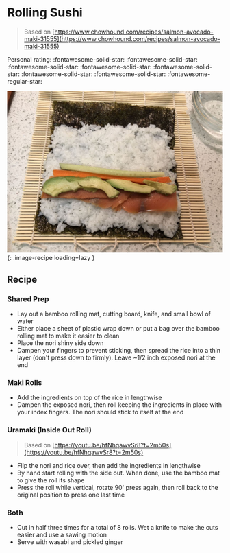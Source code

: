 # Rolling Sushi

> Based on [https://www.chowhound.com/recipes/salmon-avocado-maki-31555](https://www.chowhound.com/recipes/salmon-avocado-maki-31555)

<!-- {cts} rating=4; (User can specify rating on scale of 1-5) -->
Personal rating: :fontawesome-solid-star: :fontawesome-solid-star: :fontawesome-solid-star: :fontawesome-solid-star: :fontawesome-solid-star: :fontawesome-solid-star: :fontawesome-solid-star: :fontawesome-regular-star:
<!-- {cte} -->

<!-- {cts} name_image=_rolling.jpg; (User can specify image name) -->
![_rolling.jpg](./_rolling.jpg){: .image-recipe loading=lazy }
<!-- {cte} -->

## Recipe

### Shared Prep

* Lay out a bamboo rolling mat, cutting board, knife, and small bowl of water
* Either place a sheet of plastic wrap down or put a bag over the bamboo rolling mat to make it easier to clean
* Place the nori shiny side down
* Dampen your fingers to prevent sticking, then spread the rice into a thin layer (don't press down to firmly). Leave ~1/2 inch exposed nori at the end

### Maki Rolls

* Add the ingredients on top of the rice in lengthwise
* Dampen the exposed nori, then roll keeping the ingredients in place with your index fingers. The nori should stick to itself at the end

### Uramaki (Inside Out Roll)

> Based on [https://youtu.be/hfNhqawvSr8?t=2m50s](https://youtu.be/hfNhqawvSr8?t=2m50s)

* Flip the nori and rice over, then add the ingredients in lengthwise
* By hand start rolling with the side out. When done, use the bamboo mat to give the roll its shape
* Press the roll while vertical, rotate 90' press again, then roll back to the original position to press one last time

### Both

* Cut in half three times for a total of 8 rolls. Wet a knife to make the cuts easier and use a sawing motion
* Serve with wasabi and pickled ginger
